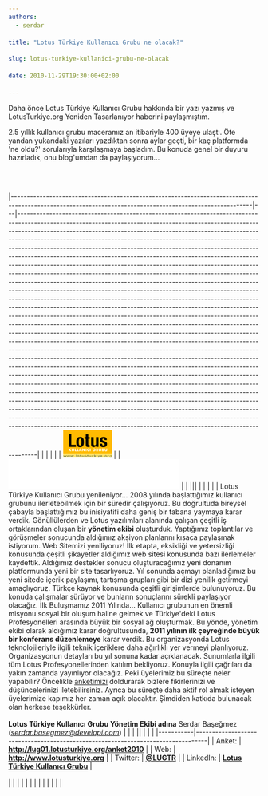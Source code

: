 ```yaml
---
authors:
  - serdar

title: "Lotus Türkiye Kullanıcı Grubu ne olacak?"

slug: lotus-turkiye-kullanici-grubu-ne-olacak

date: 2010-11-29T19:30:00+02:00

---
```


Daha önce [](2010-01-lotus-turkiye-kullanici-grubu.md "Lotus Türkiye Kullanıcı Grubu")Lotus Türkiye Kullanıcı Grubu hakkında bir yazı yazmış ve [](2010-03-lotusturkiye.org-yeniden-tasarlaniyor....md "LotusTurkiye.org Yeniden Tasarlanıyor")LotusTurkiye.org Yeniden Tasarlanıyor haberini paylaşmıştım.

2.5 yıllık kullanıcı grubu maceramız an itibariyle 400 üyeye ulaştı. Öte yandan yukarıdaki yazıları yazdıktan sonra aylar geçti, bir kaç platformda 'ne oldu?' sorularıyla karşılaşmaya başladım. Bu konuda genel bir duyuru hazırladık, onu blog'umdan da paylaşıyorum...
<!-- more -->

<br />

<br />

|---------------------------------------------------------------------------------------------------------------------------------------------------------|---|------------------------------------------------------------------------------------------------------------------------------------------------------------------------------------------------------------------------------------------------------------------------------------------------------------------------------------------------------------------------------------------------------------------------------------------------------------------------------------------------------------------------------------------------------------------------------------------------------------------------------------------------------------------------------------------------------------------------------------------------------------------------------------------------------------------------------------------------------------------------------------------------------------------------------------------------------------------------------------------------------------------------------------------------------------------------------------------------------------------------------------------------------------------------------------------------------------------------------------------------------------------------------------------------------------------------------------------------------------------------------------------------------------------------------------------------------------------------------------------------------------------------------------------------------------------------------------------------------------------------------------------------------------------------------------------------------------------------------------------------------------------------------------------------------------------------------------------------------------------------------------------------------------------------------------------------------------------------------------------------------------------------------------------------------------------------------------------------------------------|
|                                                                                                                                                         |   |                                                                                                                                                                                                                                                                                                                                                                                                                                                                                                                                                                                                                                                                                                                                                                                                                                                                                                                                                                                                                                                                                                                                                                                                                                                                                                                                                                                                                                                                                                                                                                                                                                                                                                                                                                                                                                                                                                                                                                                                                                                                                                                  |
| [![Image:Lotus Türkiye Kullanıcı Grubu ne olacak?](../../images/imported/lotus-turkiye-kullanici-grubu-ne-olacak-M2.gif)](http://www.lotusturkiye.org/) |   | [![Image:Lotus Türkiye Kullanıcı Grubu ne olacak?](../../images/imported/lotus-turkiye-kullanici-grubu-ne-olacak-M3.gif)](http://www.lotusturkiye.org/)                                                                                                                                                                                                                                                                                                                                                                                                                                                                                                                                                                                                                                                                                                                                                                                                                                                                                                                                                                                                                                                                                                                                                                                                                                                                                                                                                                                                                                                                                                                                                                                                                                                                                                                                                                                                                                                                                                                                                          |
|                                                                                                                                                                                                                                                                                                                                                                                                                                                                                                                                                                                                                                                                                                                                                                                                                                                                                                                                                                                                                                                                                                                                                                                                                                                                                                                                                                                                                                                                                                                                                                                                                                                                                                                                                                                                                                                                                                                                                                                                                                                                                                                                                                                                                                                                              |||
|                                                                                                                                                         |
|                                                                                                                                                         |   | Lotus Türkiye Kullanıcı Grubu yenileniyor... 2008 yılında başlattığımız kullanıcı grubunu ilerletebilmek için bir süredir çalışıyoruz. Bu doğrultuda bireysel çabayla başlattığımız bu inisiyatifi daha geniş bir tabana yaymaya karar verdik. Gönüllülerden ve Lotus yazılımları alanında çalışan çeşitli iş ortaklarından oluşan bir **yönetim ekibi** oluşturduk. Yaptığımız toplantılar ve görüşmeler sonucunda aldığımız aksiyon planlarını kısaca paylaşmak istiyorum. Web Sitemizi yeniliyoruz! İlk etapta, eksikliği ve yetersizliği konusunda çeşitli şikayetler aldığımız web sitesi konusunda bazı ilerlemeler kaydettik. Aldığımız destekler sonucu oluşturacağımız yeni donanım platformunda yeni bir site tasarlıyoruz. Yıl sonunda açmayı planladığımız bu yeni sitede içerik paylaşımı, tartışma grupları gibi bir dizi yenilik getirmeyi amaçlıyoruz. Türkçe kaynak konusunda çeşitli girişimlerde bulunuyoruz. Bu konuda çalışmalar sürüyor ve bunların sonuçlarını sürekli paylaşıyor olacağız. İlk Buluşmamız 2011 Yılında... Kullanıcı grubunun en önemli misyonu sosyal bir oluşum haline gelmek ve Türkiye'deki Lotus Profesyonelleri arasında büyük bir sosyal ağ oluşturmak. Bu yönde, yönetim ekibi olarak aldığımız karar doğrultusunda, **2011 yılının ilk çeyreğinde büyük bir konferans düzenlemeye** karar verdik. Bu organizasyonda Lotus teknolojileriyle ilgili teknik içeriklere daha ağırlıklı yer vermeyi planlıyoruz. Organizasyonun detayları bu yıl sonuna kadar açıklanacak. Sunumlarla ilgili tüm Lotus Profesyonellerinden katılım bekliyoruz. Konuyla ilgili çağrıları da yakın zamanda yayınlıyor olacağız. Peki üyelerimiz bu süreçte neler yapabilir? Öncelikle [anketimizi](http://lug01.lotusturkiye.org/anket2010) doldurarak bizlere fikirlerinizi ve düşüncelerinizi iletebilirsiniz. Ayrıca bu süreçte daha aktif rol almak isteyen üyelerimize kapımız her zaman açık olacaktır. Şimdiden katkıda bulunacak olan herkese teşekkürler. <br /> <br /> **Lotus Türkiye Kullanıcı Grubu Yönetim Ekibi adına** Serdar Başeğmez (*serdar.basegmez@developi.com*) |
|                                                                                                                                                         |                                                                                                                                                                                                                                                                                                                                                                                                                                                                                                                                                                                                                                                                                                                                                                                                                                                                                                                                                                                                                                                                                                                                                                                                                                                                                                                                                                                                                                                                                                                                                                                                                                                                                                                                                                                                                                                                                                                                                                                                                                                                                                                     ||
|                                                                                                                                                         |   | |-----------|---------------------------------------------------------------------------------| | Anket:    | **<http://lug01.lotusturkiye.org/anket2010>**                                   | | Web:      | **<http://www.lotusturkiye.org>**                                               | | Twitter:  | **[@LUGTR](http://www.twitter.com/LUGTR)**                                      | | LinkedIn: | **[Lotus Türkiye Kullanıcı Grubu](http://www.linkedin.com/groups?gid=3204368)** | <br /> <br />                                                                                                                                                                                                                                                                                                                                                                                                                                                                                                                                                                                                                                                                                                                                                                                                                                                                                                                                                                                                                                                                                                                                                                                                                                                                                                                                                                                                                                                                                                                                                                                                    |
|                                                                                                                                                         |
|                                                                                                                                                         |
|                                                                                                                                                         |
|                                                                                                                                                         |
|                                                                                                                                                         |
|                                                                                                                                                         |

<br />
